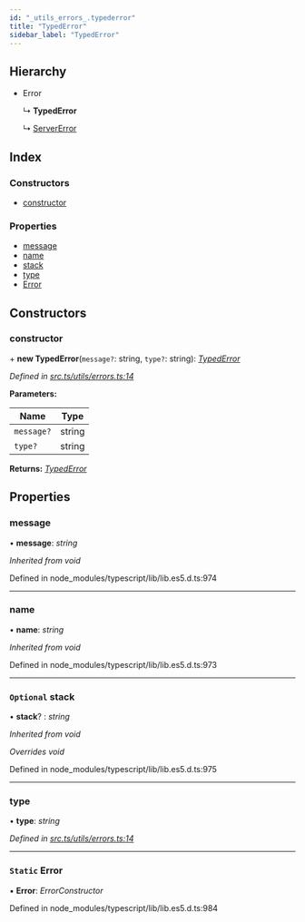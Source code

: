 ```yaml
---
id: "_utils_errors_.typederror"
title: "TypedError"
sidebar_label: "TypedError"
---
```


## Hierarchy

* Error

  ↳ **TypedError**

  ↳ [ServerError](_generated_rpc_error_types_.servererror.md)

## Index

### Constructors

* [constructor](_utils_errors_.typederror.md#constructor)

### Properties

* [message](_utils_errors_.typederror.md#message)
* [name](_utils_errors_.typederror.md#name)
* [stack](_utils_errors_.typederror.md#optional-stack)
* [type](_utils_errors_.typederror.md#type)
* [Error](_utils_errors_.typederror.md#static-error)

## Constructors

###  constructor

\+ **new TypedError**(`message?`: string, `type?`: string): *[TypedError](_utils_errors_.typederror.md)*

*Defined in [src.ts/utils/errors.ts:14](https://github.com/nearprotocol/nearlib/blob/36a8ddc/src.ts/utils/errors.ts#L14)*

**Parameters:**

Name | Type |
------ | ------ |
`message?` | string |
`type?` | string |

**Returns:** *[TypedError](_utils_errors_.typederror.md)*

## Properties

###  message

• **message**: *string*

*Inherited from void*

Defined in node_modules/typescript/lib/lib.es5.d.ts:974

___

###  name

• **name**: *string*

*Inherited from void*

Defined in node_modules/typescript/lib/lib.es5.d.ts:973

___

### `Optional` stack

• **stack**? : *string*

*Inherited from void*

*Overrides void*

Defined in node_modules/typescript/lib/lib.es5.d.ts:975

___

###  type

• **type**: *string*

*Defined in [src.ts/utils/errors.ts:14](https://github.com/nearprotocol/nearlib/blob/36a8ddc/src.ts/utils/errors.ts#L14)*

___

### `Static` Error

▪ **Error**: *ErrorConstructor*

Defined in node_modules/typescript/lib/lib.es5.d.ts:984
